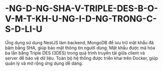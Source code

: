 # -NG-D-NG-SHA-V-TRIPLE-DES-B-O-V-M-T-KH-U-NG-I-D-NG-TRONG-C-S-D-LI-U
Ứng dụng sử dụng NestJS làm backend, MongoDB để lưu trữ mật khẩu đã băm bằng SHA, giúp bảo mật thông tin người dùng. Mật khẩu được mã hóa ba lần bằng Triple DES (3DES) trong quá trình truyền tải giữa client và server để bảo vệ dữ liệu. Toàn bộ hệ thống được triển khai trên Docker, giúp quản lý và mở rộng ứng dụng dễ dàng.
